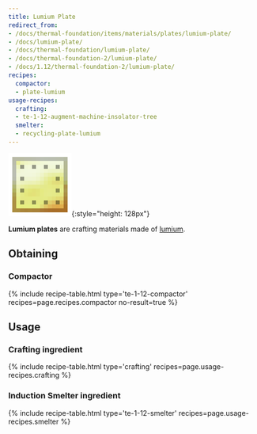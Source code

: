 ```yaml
---
title: Lumium Plate
redirect_from:
- /docs/thermal-foundation/items/materials/plates/lumium-plate/
- /docs/lumium-plate/
- /docs/thermal-foundation/lumium-plate/
- /docs/thermal-foundation-2/lumium-plate/
- /docs/1.12/thermal-foundation-2/lumium-plate/
recipes:
  compactor:
  - plate-lumium
usage-recipes:
  crafting:
  - te-1-12-augment-machine-insolator-tree
  smelter:
  - recycling-plate-lumium
---
```


![Lumium plate](/assets/images/thermal-foundation-2/plate-lumium.png){:style="height: 128px"}


**Lumium plates** are crafting materials made of [lumium](../lumium-ingot/).


Obtaining
---------

### Compactor
{% include recipe-table.html type='te-1-12-compactor' recipes=page.recipes.compactor no-result=true %}


Usage
-----

### Crafting ingredient
{% include recipe-table.html type='crafting' recipes=page.usage-recipes.crafting %}

### Induction Smelter ingredient
{% include recipe-table.html type='te-1-12-smelter' recipes=page.usage-recipes.smelter %}
